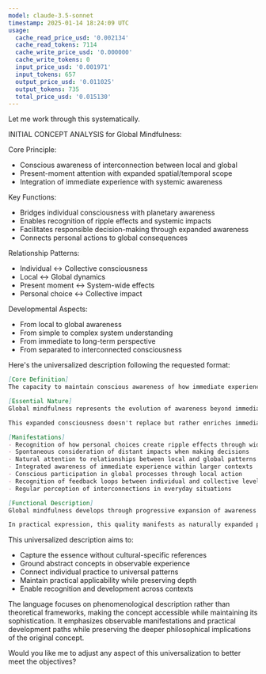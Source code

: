 ```yaml
---
model: claude-3.5-sonnet
timestamp: 2025-01-14 18:24:09 UTC
usage:
  cache_read_price_usd: '0.002134'
  cache_read_tokens: 7114
  cache_write_price_usd: '0.000000'
  cache_write_tokens: 0
  input_price_usd: '0.001971'
  input_tokens: 657
  output_price_usd: '0.011025'
  output_tokens: 735
  total_price_usd: '0.015130'
---
```


Let me work through this systematically.

INITIAL CONCEPT ANALYSIS for Global Mindfulness:

Core Principle:
- Conscious awareness of interconnection between local and global
- Present-moment attention with expanded spatial/temporal scope
- Integration of immediate experience with systemic awareness

Key Functions:
- Bridges individual consciousness with planetary awareness
- Enables recognition of ripple effects and systemic impacts
- Facilitates responsible decision-making through expanded awareness
- Connects personal actions to global consequences

Relationship Patterns:
- Individual ↔ Collective consciousness
- Local ↔ Global dynamics
- Present moment ↔ System-wide effects
- Personal choice ↔ Collective impact

Developmental Aspects:
- From local to global awareness
- From simple to complex system understanding
- From immediate to long-term perspective
- From separated to interconnected consciousness

Here's the universalized description following the requested format:

```markdown
[Core Definition]
The capacity to maintain conscious awareness of how immediate experience and action connect to larger patterns of life and human activity across the planet. It combines present-moment attention with recognition of interconnected effects, enabling responsible participation in the global web of life.

[Essential Nature]
Global mindfulness represents the evolution of awareness beyond immediate surroundings to encompass planetary systems and relationships. It operates as a perceptual bridge, connecting personal experience with worldwide patterns and processes. This quality enables simultaneous attention to immediate reality and broader contexts, revealing how local actions ripple through global networks of relationship.

This expanded consciousness doesn't replace but rather enriches immediate awareness, adding depth and dimension to everyday experience. It transforms ordinary perception by revealing the threads of connection linking individual moments to the larger tapestry of global life.

[Manifestations]
- Recognition of how personal choices create ripple effects through wider systems
- Spontaneous consideration of distant impacts when making decisions
- Natural attention to relationships between local and global patterns
- Integrated awareness of immediate experience within larger contexts
- Conscious participation in global processes through local action
- Recognition of feedback loops between individual and collective levels
- Regular perception of interconnections in everyday situations

[Functional Description]
Global mindfulness develops through progressive expansion of awareness from immediate to increasingly wider circles of relationship and impact. This expansion occurs naturally as one maintains curious attention to the connections between local experiences and larger patterns. The quality strengthens through regular practice of tracing relationships between immediate situations and their broader contexts, gradually revealing the intricate web of global interconnection.

In practical expression, this quality manifests as naturally expanded perception that includes both immediate details and their wider significance. It enables more responsible decision-making by revealing the extended implications of choices, while maintaining grounding in present reality. This balanced awareness supports effective action that considers both immediate and distant effects, fostering choices that benefit both local and global wellbeing.
```

This universalized description aims to:
- Capture the essence without cultural-specific references
- Ground abstract concepts in observable experience
- Connect individual practice to universal patterns
- Maintain practical applicability while preserving depth
- Enable recognition and development across contexts

The language focuses on phenomenological description rather than theoretical frameworks, making the concept accessible while maintaining its sophistication. It emphasizes observable manifestations and practical development paths while preserving the deeper philosophical implications of the original concept.

Would you like me to adjust any aspect of this universalization to better meet the objectives?